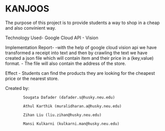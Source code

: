 # KANJOOS

The purpose of this project is to provide students a way to shop in a cheap and also convinient way.

Technology Used- Google Cloud API - Vision 
                
Implementation Report-
       -with the help of google cloud vision api we have transformed a receipt into text and then by crawling the text we have                     created a json file which will contain item and their price in a (key,value) format.
       - The file will also contain the address of the store.
       
Effect - Students can find the products they are looking for the cheapest price or the nearest store.

Created by: 

            Sougata Dafader (dafader.s@husky.neu.edu)
            
            Athul Karthik (muralidharan.a@husky.neu.edu)
            
            Zihan Liu (liu.zihan@husky.neu.edu)
            
            Mansi Kulkarni (kulkarni.man@husky.neu.edu)

        
